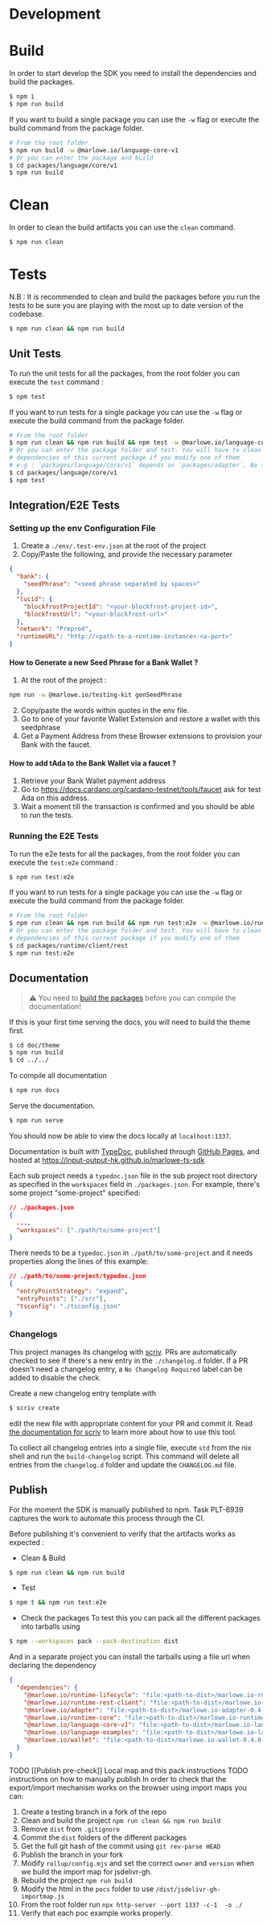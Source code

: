 # Development

# Build

In order to start develop the SDK you need to install the dependencies and build the packages.

```bash
$ npm i
$ npm run build
```

If you want to build a single package you can use the `-w` flag or execute the build command from the package folder.

```bash
# From the root folder
$ npm run build -w @marlowe.io/language-core-v1
# Or you can enter the package and build
$ cd packages/language/core/v1
$ npm run build
```

# Clean

In order to clean the build artifacts you can use the `clean` command.

```bash
$ npm run clean
```

# Tests

N.B : It is recommended to clean and build the packages before you run the tests to be sure you are playing with the most up to date version of the codebase.

```bash
$ npm run clean && npm run build
```

## Unit Tests

To run the unit tests for all the packages, from the root folder you can execute the `test` command :

```bash
$ npm test
```

If you want to run tests for a single package you can use the `-w` flag or execute the build command from the package folder.

```bash
# From the root folder
$ npm run clean && npm run build && npm test -w @marlowe.io/language-core-v1
# Or you can enter the package folder and test. You will have to clean and build properly the local package
# dependencies of this current package if you modify one of them
# e.g : `packages/language/core/v1` depends on `packages/adapter`. Be sure you have build correctly this package before runnning your test that way.
$ cd packages/language/core/v1
$ npm test
```

## Integration/E2E Tests

### Setting up the env Configuration File

1. Create a `./env/.test-env.json` at the root of the project
2. Copy/Paste the following, and provide the necessary parameter

```json
{
  "bank": {
    "seedPhrase": "<seed phrase separated by spaces>"
  },
  "lucid": {
    "blockfrostProjectId": "<your-blockfrost-project-id>",
    "blockfrostUrl": "<your-blockfrost-url>"
  },
  "network": "Preprod",
  "runtimeURL": "http://<path-to-a-runtime-instance>:<a-port>"
}
```

#### How to Generate a new Seed Phrase for a Bank Wallet ?

1. At the root of the project :

```bash
npm run -w @marlowe.io/testing-kit genSeedPhrase
```

2. Copy/paste the words within quotes in the env file.
3. Go to one of your favorite Wallet Extension and restore a wallet with this seedphrase
4. Get a Payment Address from these Browser extensions to provision your Bank with the faucet.

#### How to add tAda to the Bank Wallet via a faucet ?

1. Retrieve your Bank Wallet payment address
2. Go to https://docs.cardano.org/cardano-testnet/tools/faucet ask for test Ada on this address.
3. Wait a moment till the transaction is confirmed and you should be able to run the tests.

### Running the E2E Tests

To run the e2e tests for all the packages, from the root folder you can execute the `test:e2e` command :

```bash
$ npm run test:e2e
```

If you want to run tests for a single package you can use the `-w` flag or execute the build command from the package folder.

```bash
# From the root folder
$ npm run clean && npm run build && npm run test:e2e -w @marlowe.io/runtime-lifecycle
# Or you can enter the package folder and test. You will have to clean and build properly the local package
# dependencies of this current package if you modify one of them
$ cd packages/runtime/client/rest
$ npm run test:e2e
```

## Documentation

> ⚠ You need to [build the packages](#build) before you can compile the documentation!

If this is your first time serving the docs, you will need to build the theme first.

```bash
$ cd doc/theme
$ npm run build
$ cd ../../
```

To compile all documentation

```bash
$ npm run docs
```

Serve the documentation.

```bash
$ npm run serve
```

You should now be able to view the docs locally at `localhost:1337`.

Documentation is built with [TypeDoc](https://typedoc.org), published through [GitHub Pages](https://pages.github.com), and hosted at https://input-output-hk.github.io/marlowe-ts-sdk

Each sub project needs a `typedoc.json` file in the sub project root directory as specified in the `workspaces` field in `./packages.json`. For example, there's some project "some-project" specified:

```json
// ./packages.json
{
  ...,
  "workspaces": ["./path/to/some-project"]
}
```

There needs to be a `typedoc.json` in `./path/to/some-project` and it needs properties along the lines of this example:

```json
// ./path/to/some-project/typedoc.json
{
  "entryPointStrategy": "expand",
  "entryPoints": ["./src"],
  "tsconfig": "./tsconfig.json"
}
```

### Changelogs

This project manages its changelog with [scriv](https://github.com/nedbat/scriv). PRs are automatically checked to see if there's a new entry in the `./changelog.d` folder. If a PR doesn't need a changelog entry, a `No Changelog Required` label can be added to disable the check.

Create a new changelog entry template with

```bash
$ scriv create
```

edit the new file with appropriate content for your PR and commit it. Read [the documentation for scriv](https://scriv.readthedocs.io/en) to learn more about how to use this tool.

To collect all changelog entries into a single file, execute `std` from the nix shell and run the `build-changelog` script. This command will delete all entries from the `changelog.d` folder and update the `CHANGELOG.md` file.

## Publish

For the moment the SDK is manually published to npm. Task PLT-6939 captures the work to automate this process through the CI.

Before publishing it's convenient to verify that the artifacts works as expected :

- Clean & Build

```bash
$ npm run clean && npm run build
```

- Test

```bash
$ npm t && npm run test:e2e
```

- Check the packages
  To test this you can pack all the different packages into tarballs using

```bash
$ npm --workspaces pack --pack-destination dist
```

And in a separate project you can install the tarballs using a file url when declaring the dependency

```json
{
  "dependencies": {
    "@marlowe.io/runtime-lifecycle": "file:<path-to-dist>/marlowe.io-runtime-lifecycle-0.4.0-beta-rc1.tgz",
    "@marlowe.io/runtime-rest-client": "file:<path-to-dist>/marlowe.io-runtime-rest-client-0.4.0-beta-rc1.tgz",
    "@marlowe.io/adapter": "file:<path-to-dist>/marlowe.io-adapter-0.4.0-beta-rc1.tgz",
    "@marlowe.io/runtime-core": "file:<path-to-dist>/marlowe.io-runtime-core-0.4.0-beta-rc1.tgz",
    "@marlowe.io/language-core-v1": "file:<path-to-dist>/marlowe.io-language-core-v1-0.4.0-beta-rc1.tgz",
    "@marlowe.io/language-examples": "file:<path-to-dist>/marlowe.io-language-examples-0.4.0-beta-rc1.tgz",
    "@marlowe.io/wallet": "file:<path-to-dist>/marlowe.io-wallet-0.4.0-beta-rc1.tgz"
  }
}
```

TODO [[Publish pre-check]] Local map and this pack instructions
TODO instructions on how to manually publish
In order to check that the export/import mechanism works on the browser using import maps you can:

1. Create a testing branch in a fork of the repo
1. Clean and build the project `npm run clean && npm run build`
1. Remove `dist` from `.gitignore`
1. Commit the `dist` folders of the different packages
1. Get the full git hash of the commit using `git rev-parse HEAD`
1. Publish the branch in your fork
1. Modify `rollup/config.mjs` and set the correct `owner` and `version` when we build the import map for jsdelivr-gh.
1. Rebuild the project `npm run build`
1. Modify the html in the `pocs` folder to use `/dist/jsdelivr-gh-importmap.js`
1. From the root folder run `npx http-server --port 1337 -c-1  -o ./`
1. Verify that each poc example works properly.
